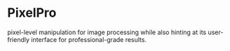 # PixelPro
 pixel-level manipulation for image processing while also hinting at its user-friendly interface for professional-grade results.
